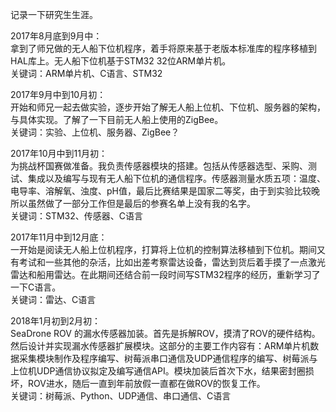 记录一下研究生生涯。
<!--more-->

2017年8月底到9月中：   
拿到了师兄做的无人船下位机程序，着手将原来基于老版本标准库的程序移植到HAL库上。无人船下位机基于STM32 32位ARM单片机。    
关键词：ARM单片机、C语言、STM32

2017年9月中到10月初：   
开始和师兄一起去做实验，逐步开始了解无人船上位机、下位机、服务器的架构，与具体实现。了解了一下目前无人船上使用的ZigBee。   
关键词：实验、上位机、服务器、ZigBee？   

2017年10月中到11月初：   
为挑战杯国赛做准备。我负责传感器模块的搭建。包括从传感器选型、采购、测试、集成以及编写与现有无人船下位机的通信程序。传感器测量水质五项：温度、电导率、溶解氧、浊度、pH值，最后比赛结果是国家二等奖，由于到实验比较晚所以虽然做了一部分工作但是最后的参赛名单上没有我的名字。     
关键词：STM32、传感器、C语言   

2017年11月中到12月底：   
一开始是阅读无人船上位机程序，打算将上位机的控制算法移植到下位机。期间又有考试和一些其他的杂活，比如出差考察雷达设备，雷达到货后着手摸了一点激光雷达和船用雷达。在此期间还结合前一段时间写STM32程序的经历，重新学习了一下C语言。   
关键词：雷达、C语言   

2018年1月初到2月初：   
SeaDrone ROV 的漏水传感器加装。首先是拆解ROV，摸清了ROV的硬件结构。然后设计并实现漏水传感器扩展模块。这部分的主要工作内容有：ARM单片机数据采集模块制作及程序编写、树莓派串口通信及UDP通信程序的编写、树莓派与上位机UDP通信协议拟定及编写通信API。模块加装后首次下水，结果密封圈损坏，ROV进水，随后一直到年前放假一直都在做ROV的恢复工作。   
关键词：树莓派、Python、UDP通信、串口通信、C语言   



